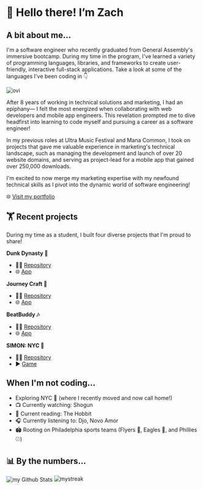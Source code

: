 # 👋 Hello there! I’m Zach

## A bit about me...
I'm a software engineer who recently graduated from General Assembly's immersive bootcamp. During my time in the program, I've learned a variety of programming languages, libraries, and frameworks to create user-friendly, interactive full-stack applications. Take a look at some of the languages I've been coding in 👇

<img src="https://github-readme-stats.vercel.app/api/top-langs?username=zachkurfirst&show_icons=true&locale=en&layout=compact&theme=chartreuse-dark" alt="ovi" />

After 8 years of working in technical solutions and marketing, I had an epiphany— I felt the most energized when collaborating with web developers and mobile app engineers. This revelation prompted me to dive headfirst into learning to code myself and pursuing a career as a software engineer!

In my previous roles at Ultra Music Festival and Mana Common, I took on projects that gave me valuable experience in marketing's technical landscape, such as managing the development and launch of over 20 website domains, and serving as project-lead for a mobile app that gained over 250,000 downloads.

I'm excited to now merge my marketing expertise with my newfound technical skills as I pivot into the dynamic world of software engineering!

🌐 <a href="https://zachkurfirst.netlify.app/" target="_blank" rel="noreferrer noopener">Visit my portfolio</a>

## 🏋️ Recent projects
During my time as a student, I built four diverse projects that I'm proud to share!

**Dunk Dynasty 🏀**
- 👨‍💻 <a href="https://github.com/zachkurfirst/dunk-dynasty" target="_blank" rel="noreferrer noopener">Repository</a>
- 🌐 <a href="https://dunkdynasty-7001c09430f6.herokuapp.com/" target="_blank" rel="noreferrer noopener">App</a>

**Journey Craft 🧳**
- 👨‍💻 <a href="https://github.com/bsong1124/trip-planner-client" target="_blank" rel="noreferrer noopener">Repository</a>
- 🌐 <a href="https://journeycraft.netlify.app/" target="_blank" rel="noreferrer noopener">App</a>

**BeatBuddy 🎶**
- 👨‍💻 <a href="https://github.com/connorgunter/music-playlist-app" target="_blank" rel="noreferrer noopener">Repository</a>
- 🌐 <a href="https://beatbuddy-7a9e4cc3fd5d.herokuapp.com/" target="_blank" rel="noreferrer noopener">App</a>

**SIMON: NYC 🗽**
- 👨‍💻 <a href="https://github.com/zachkurfirst/project-1-simon-nyc" target="_blank" rel="noreferrer noopener">Repository</a>
- ▶️ <a href="https://zachkurfirst.github.io/project-1-simon-nyc/" target="_blank" rel="noreferrer noopener">Game</a>

## When I'm not coding...
- Exploring NYC 🍎 (where I recently moved and now call home!)
- 📺 Currently watching: Shogun
- 📖 Current reading: The Hobbit
- 🎧 Currently listening to: Djo, Novo Amor
- 🏟️ Rooting on Philadelphia sports teams (Flyers 🏒, Eagles 🏈, and Phillies ⚾️)

## 📊 By the numbers...
<img align="center" src="https://github-readme-stats.vercel.app/api?username=zachkurfirst&include_all_commits=true&count_private=true&show_icons=true&line_height=20&title_color=2B5BBD&icon_color=1124BB&text_color=A1A1A1&bg_color=0,000000,130F40" alt="my Github Stats"/>

<img src="https://github-readme-streak-stats.herokuapp.com/?user=zachkurfirst&theme=tokyonight" alt="mystreak"/>

<!---
zachkurfirst/zachkurfirst is a ✨ special ✨ repository because its `README.md` (this file) appears on your GitHub profile.
You can click the Preview link to take a look at your changes.
--->
